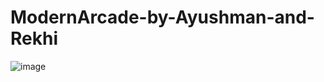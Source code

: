 # ModernArcade-by-Ayushman-and-Rekhi

![image](https://user-images.githubusercontent.com/72397731/153808728-8809b753-a76f-4db4-822f-028592853347.png)
